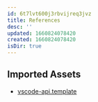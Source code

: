 ```yaml
---
id: 6t7lvt600j3rbvijreq3jvz
title: References
desc: ''
updated: 1660824078420
created: 1660824078420
isDir: true
---
```

## Imported Assets
- [vscode-api.template](/assets/vscode-api-oosvz2pt4e33.template)